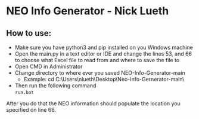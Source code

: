 # NEO Info Generator - Nick Lueth
## How to use:
- Make sure you have python3 and pip installed on you Windows machine
- Open the main.py in a text editor or IDE and change the lines 53, and 66 to choose what Excel file to read from and where to save the file to
- Open CMD in Administrator
- Change directory to where ever you saved NEO-Info-Generator-main
  - Example: cd C:\Users\nlueth\Desktop\Neo-Info-Gernerator-main\
- Then run the following command <br>
```run.bat```

After you do that the NEO information should populate the location you specified on line 66.
